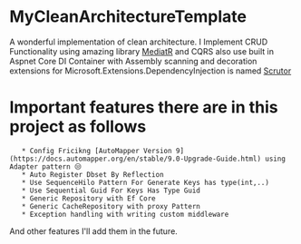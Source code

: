 # MyCleanArchitectureTemplate

A wonderful implementation of clean architecture.
I Implement CRUD Functionality using amazing library [MediatR](https://github.com/jbogard/MediatR) and CQRS also use built in
Aspnet Core DI Container with Assembly scanning and decoration extensions for Microsoft.Extensions.DependencyInjection is named [Scrutor](https://github.com/khellang/Scrutor)

# Important features there are in this project as follows
       * Config Fricikng [AutoMapper Version 9](https://docs.automapper.org/en/stable/9.0-Upgrade-Guide.html) using Adapter pattern 😒
       * Auto Register Dbset By Reflection
       * Use SequenceHilo Pattern For Generate Keys has type(int,..)
       * Use Sequential Guid For Keys Has Type Guid
       * Generic Repository with Ef Core
       * Generic CacheRepository with proxy Pattern
       * Exception handling with writing custom middleware
 And other features I'll add them in the future.
